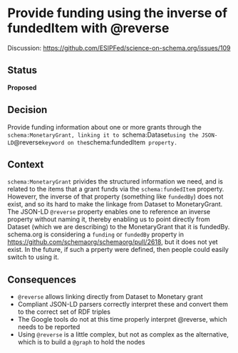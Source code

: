 # Provide funding using the inverse of fundedItem with @reverse

Discussion: https://github.com/ESIPFed/science-on-schema.org/issues/109

## Status ##

__Proposed__

## Decision ##

Provide funding information about one or more grants through the `schema:MonetaryGrant, linking it to `schema:Dataset` using the JSON-LD `@reverse` keyword on the `schema:fundedItem` property.`

## Context ##

`schema:MonetaryGrant` privides the structured information we need, and is related to the items that a grant funds via the `schema:fundedItem` property. Howeverr, the inverse of that property (something like `fundedBy`) does not exist, and so its hard to make the linkage from Dataset to MonetaryGrant. The JSON-LD `@reverse` property enables one to reference an inverse property without naming it, thereby enabling us to point directly from Dataset (which we are describing) to the MonetaryGrant that it is fundedBy. schema.org is considering a `funding` or `fundedBy` property in https://github.com/schemaorg/schemaorg/pull/2618, but it does not yet exist. In the future, if such a prperty were defined, then people could easily switch to using it.

## Consequences ##

- `@reverse` allows linking directly from Dataset to Monetary grant
- Compliant JSON-LD parsers correctly interpret these and convert them to the correct set of RDF triples
- The Google tools do not at this time properly interpret @reverse, which needs to be reported
- Using `@reverse` is a little complex, but not as complex as the alternative, which is to build a `@graph` to hold the nodes

